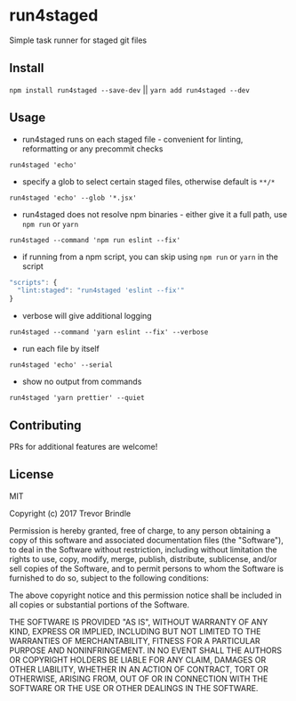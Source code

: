# run4staged

Simple task runner for staged git files

## Install

`npm install run4staged --save-dev` || `yarn add run4staged --dev`

## Usage

- run4staged runs on each staged file - convenient for linting, reformatting or any precommit checks

`run4staged 'echo'`

- specify a glob to select certain staged files, otherwise default is `**/*`

`run4staged 'echo' --glob '*.jsx'`

- run4staged does not resolve npm binaries - either give it a full path, use `npm run` or `yarn`

`run4staged --command 'npm run eslint --fix'`

- if running from a npm script, you can skip using `npm run` or `yarn` in the script

```javascript
"scripts": {
  "lint:staged": "run4staged 'eslint --fix'"
}
```

- verbose will give additional logging

`run4staged --command 'yarn eslint --fix' --verbose`

- run each file by itself

`run4staged 'echo' --serial`

- show no output from commands

`run4staged 'yarn prettier' --quiet`

## Contributing

PRs for additional features are welcome!

## License

MIT

Copyright (c) 2017 Trevor Brindle

Permission is hereby granted, free of charge, to any person obtaining a copy
of this software and associated documentation files (the "Software"), to deal
in the Software without restriction, including without limitation the rights
to use, copy, modify, merge, publish, distribute, sublicense, and/or sell
copies of the Software, and to permit persons to whom the Software is
furnished to do so, subject to the following conditions:

The above copyright notice and this permission notice shall be included in all
copies or substantial portions of the Software.

THE SOFTWARE IS PROVIDED "AS IS", WITHOUT WARRANTY OF ANY KIND, EXPRESS OR
IMPLIED, INCLUDING BUT NOT LIMITED TO THE WARRANTIES OF MERCHANTABILITY,
FITNESS FOR A PARTICULAR PURPOSE AND NONINFRINGEMENT. IN NO EVENT SHALL THE
AUTHORS OR COPYRIGHT HOLDERS BE LIABLE FOR ANY CLAIM, DAMAGES OR OTHER
LIABILITY, WHETHER IN AN ACTION OF CONTRACT, TORT OR OTHERWISE, ARISING FROM,
OUT OF OR IN CONNECTION WITH THE SOFTWARE OR THE USE OR OTHER DEALINGS IN THE
SOFTWARE.

